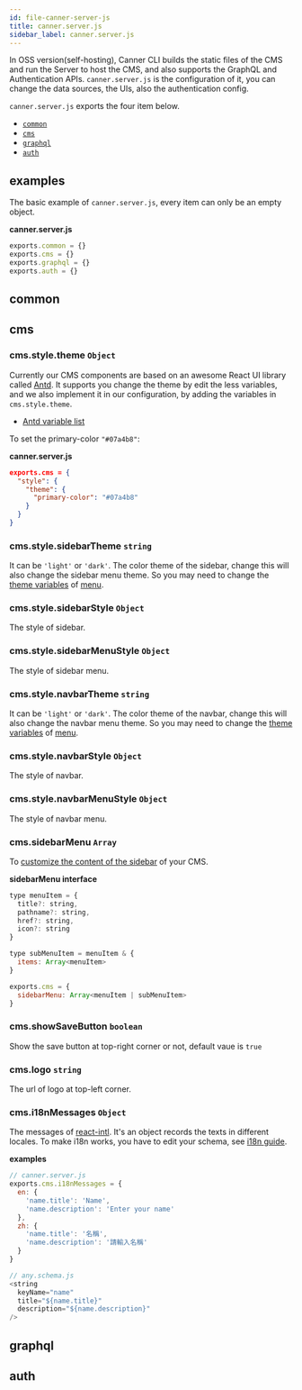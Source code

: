```yaml
---
id: file-canner-server-js
title: canner.server.js
sidebar_label: canner.server.js
---
```


In OSS version(self-hosting), Canner CLI builds the static files of the CMS and run the Server to host the CMS, and also supports the GraphQL and Authentication APIs. `canner.server.js` is the configuration of it, you can change the data sources, the UIs, also the authentication config.

`canner.server.js` exports the four item below.

- [`common`](#common)
- [`cms`](#cms)
- [`graphql`](#sidebar-menu-sidebarmenu)
- [`auth`](#sidebar-menu-sidebarmenu)

## examples
The basic example of `canner.server.js`, every item can only be an empty object.

**canner.server.js**
```js
exports.common = {}
exports.cms = {}
exports.graphql = {}
exports.auth = {}
```

## common
## cms
### cms.style.theme `Object`

Currently our CMS components are based on an awesome React UI library called [Antd](https://ant.design/). It supports you change the theme by edit the less variables, and we also implement it in our configuration, by adding the variables in `cms.style.theme`.

- [Antd variable list](https://github.com/ant-design/ant-design/blob/master/components/style/themes/default.less)

To set the primary-color `"#07a4b8"`:

**canner.server.js** 
```json
exports.cms = {
  "style": {
    "theme": {
      "primary-color": "#07a4b8"
    }
  }
}
```

### cms.style.sidebarTheme `string`

It can be `'light'` or `'dark'`. The color theme of the sidebar, change this will also change the sidebar menu theme. So you may need to change the [theme variables](https://ant.design/components/layout/#Layout.Sider) of [menu](https://github.com/ant-design/ant-design/blob/master/components/style/themes/default.less#L346-L362).

### cms.style.sidebarStyle `Object`

The style of sidebar.

### cms.style.sidebarMenuStyle `Object`

The style of sidebar menu.

### cms.style.navbarTheme `string`

It can be `'light'` or `'dark'`. The color theme of the navbar, change this will also change the navbar menu theme. So you may need to change the [theme variables](https://ant.design/components/layout/#Layout.Sider) of [menu](https://github.com/ant-design/ant-design/blob/master/components/style/themes/default.less#L346-L362).

### cms.style.navbarStyle `Object`

The style of navbar.

### cms.style.navbarMenuStyle `Object`

The style of navbar menu.

### cms.sidebarMenu `Array`

To [customize the content of the sidebar](guides-sidebar) of your CMS.

**sidebarMenu interface**

```js
type menuItem = {
  title?: string,
  pathname?: string,
  href?: string,
  icon?: string
}

type subMenuItem = menuItem & {
  items: Array<menuItem>
}

exports.cms = {
  sidebarMenu: Array<menuItem | subMenuItem>
}
```

### cms.showSaveButton `boolean`

Show the save button at top-right corner or not, default vaue is `true`

### cms.logo `string`

The url of logo at top-left corner.

### cms.i18nMessages `Object`

The messages of [react-intl](https://github.com/yahoo/react-intl/wiki/Components#intl-provider-component). It's an object records the texts in different locales. To make i18n works, you have to edit your schema, see [i18n guide](guides-internationalization).

**examples**
```js
// canner.server.js
exports.cms.i18nMessages = {
  en: {
    'name.title': 'Name',
    'name.description': 'Enter your name'
  },
  zh: {
    'name.title': '名稱',
    'name.description': '請輸入名稱'
  }
}

// any.schema.js
<string
  keyName="name"
  title="${name.title}"
  description="${name.description}"
/>

```

## graphql
## auth